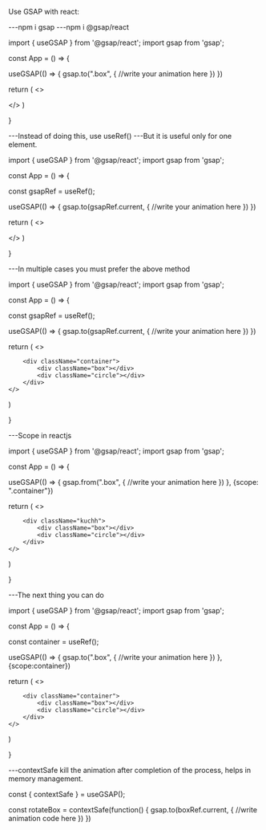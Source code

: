 Use  GSAP with react: 

---npm i gsap 
---npm i @gsap/react

import { useGSAP } from '@gsap/react';
import gsap from 'gsap';

const App = () => {

useGSAP(() => {
    gsap.to(".box", {
        //write your animation here
    })
})

return (
    <>
       <div className="box"></div>
    </>
)

}

---Instead of doing this, use useRef()
---But it is useful only for one element.

import { useGSAP } from '@gsap/react';
import gsap from 'gsap';

const App = () => {

const gsapRef = useRef();

useGSAP(() => {
    gsap.to(gsapRef.current, {
        //write your animation here
    })
})

return (
    <>
       <div ref = {gsapRef}></div>
    </>
)

}

---In multiple cases you must prefer the above method

import { useGSAP } from '@gsap/react';
import gsap from 'gsap';

const App = () => {

const gsapRef = useRef();

useGSAP(() => {
    gsap.to(gsapRef.current, {
        //write your animation here
    })
})

return (
    <>
        <div className="container">
            <div ref={gsapref} className="box"></div>
            <div className="circle"></div>
        </div>

        <div className="container">
            <div className="box"></div>
            <div className="circle"></div>
        </div>
    </>
)

}

---Scope in reactjs

import { useGSAP } from '@gsap/react';
import gsap from 'gsap';

const App = () => {

useGSAP(() => {
    gsap.from(".box", {
        //write your animation here
    })
}, {scope: ".container"})

return (
    <>
        <div className="container">
            <div className="box"></div>
            <div className="circle"></div>
        </div>

        <div className="kuchh">
            <div className="box"></div>
            <div className="circle"></div>
        </div>
    </>
)

}

---The next thing you can do

import { useGSAP } from '@gsap/react';
import gsap from 'gsap';

const App = () => {

const container = useRef();

useGSAP(() => {
    gsap.to(".box", {
        //write your animation here
    })
}, {scope:container})

return (
    <>
        <div ref={container} className="container">
            <div className="box"></div>
            <div className="circle"></div>
        </div>

        <div className="container">
            <div className="box"></div>
            <div className="circle"></div>
        </div>
    </>
)

}


---contextSafe kill the animation after completion of the process, helps in memory management.

const { contextSafe } = useGSAP();

const rotateBox = contextSafe(function() {
    gsap.to(boxRef.current, {
        //write animation code here
    })
})
